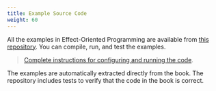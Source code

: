 ```yaml
---
title: Example Source Code
weight: 60
---
```


All the examples in Effect-Oriented Programming are available from [this repository](https://github.com/BruceEckel/AtomicKotlinExamples).
You can compile, run, and test the examples.

> [Complete instructions for configuring and running the code](https://github.com/BruceEckel/AtomicKotlinExamples/blob/master/README.md#atomic-kotlin-examples).

The examples are automatically extracted directly from the book. The repository
includes tests to verify that the code in the book is correct.
